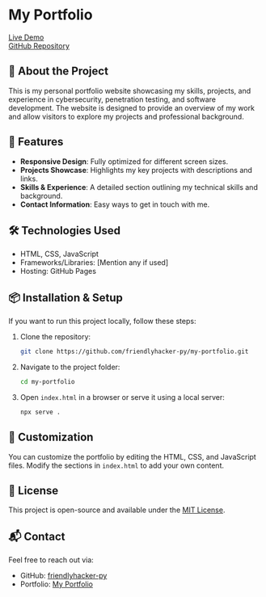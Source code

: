 # My Portfolio

[Live Demo](https://friendlyhacker-py.github.io/my-portfolio/)  
[GitHub Repository](https://github.com/friendlyhacker-py/my-portfolio)

## 📌 About the Project
This is my personal portfolio website showcasing my skills, projects, and experience in cybersecurity, penetration testing, and software development. The website is designed to provide an overview of my work and allow visitors to explore my projects and professional background.

## 🚀 Features
- **Responsive Design**: Fully optimized for different screen sizes.
- **Projects Showcase**: Highlights my key projects with descriptions and links.
- **Skills & Experience**: A detailed section outlining my technical skills and background.
- **Contact Information**: Easy ways to get in touch with me.

## 🛠️ Technologies Used
- HTML, CSS, JavaScript
- Frameworks/Libraries: [Mention any if used]
- Hosting: GitHub Pages

## 📦 Installation & Setup
If you want to run this project locally, follow these steps:

1. Clone the repository:
   ```sh
   git clone https://github.com/friendlyhacker-py/my-portfolio.git
   ```
2. Navigate to the project folder:
   ```sh
   cd my-portfolio
   ```
3. Open `index.html` in a browser or serve it using a local server:
   ```sh
   npx serve .
   ```

## 🔧 Customization
You can customize the portfolio by editing the HTML, CSS, and JavaScript files. Modify the sections in `index.html` to add your own content.

## 📝 License
This project is open-source and available under the [MIT License](LICENSE).

## 📬 Contact
Feel free to reach out via:
- GitHub: [friendlyhacker-py](https://github.com/friendlyhacker-py)
- Portfolio: [My Portfolio](https://friendlyhacker-py.github.io/my-portfolio/)

